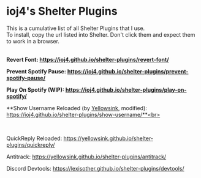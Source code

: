 # ioj4's Shelter Plugins

This is a cumulative list of all Shelter Plugins that I use.<br>
To install, copy the url listed into Shelter.
Don't click them and expect them to work in a browser.<br><br>

**Revert Font: https://ioj4.github.io/shelter-plugins/revert-font/**


**Prevent Spotify Pause: https://ioj4.github.io/shelter-plugins/prevent-spotify-pause/**


**Play On Spotify (WIP): https://ioj4.github.io/shelter-plugins/play-on-spotify/**


**Show Username Reloaded (by [Yellowsink](https://github.com/yellowsink/shelter-plugins), modified): https://ioj4.github.io/shelter-plugins/show-username/**<br>

<br>

QuickReply Reloaded: https://yellowsink.github.io/shelter-plugins/quickreply/

Antitrack: https://yellowsink.github.io/shelter-plugins/antitrack/

Discord Devtools: https://lexisother.github.io/shelter-plugins/devtools/
